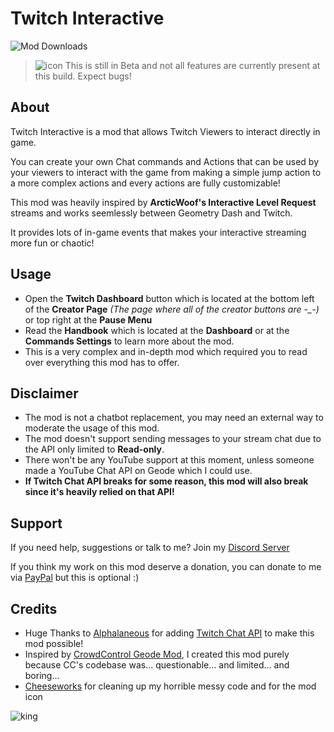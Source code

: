 # Twitch Interactive
<img alt="Mod Downloads" src="https://img.shields.io/github/downloads/DumbCaveSpider/TwitchInteractive/total?logo=geode&logoColor=ffffff&label=Downloads">

> ![icon](frame:highObjectIcon_001.png) <cy>This is still in Beta and not all features are currently present at this build. Expect bugs!</c>

## About
<cp>Twitch Interactive</c> is a mod that allows Twitch Viewers to interact directly in game.

You can create your own <cy>Chat commands</c> and <cy>Actions</c> that can be used by your viewers to interact with the game from making a <co>simple jump action</c> to a more complex actions and every actions are <cg>fully customizable</c>!

This mod was heavily inspired by **ArcticWoof's Interactive Level Request** streams and works seemlessly between Geometry Dash and Twitch.

It provides lots of in-game events that makes your interactive streaming more <cg>fun</c> or <cr>chaotic</c>!
## Usage
- Open the <cp>**Twitch Dashboard**</c> button which is located at the bottom left of the **Creator Page** *(The page where all of the creator buttons are -_-)* or top right at the **Pause Menu**
- Read the <cg>**Handbook**</c> which is located at the **Dashboard** or at the **Commands Settings** to learn more about the mod.
- This is a <cr>very complex and in-depth mod</c> which required you to read over everything this mod has to offer.
## Disclaimer
- <cr>The mod is not a chatbot replacement, you may need an external way to moderate the usage of this mod.</c>
- <cr>The mod doesn't support sending messages to your stream chat due to the API only limited to **Read-only**.</c>
- <cr>There won't be any YouTube support at this moment, unless someone made a YouTube Chat API on Geode which I could use.</c>
- <cr>**If Twitch Chat API breaks for some reason, this mod will also break since it's heavily relied on that API!**</cr>
## Support
If you need help, suggestions or talk to me? Join my [Discord Server](https://discord.gg/gXcppxTNxC)

If you think my work on this mod deserve a donation, you can donate to me via [PayPal](https://www.paypal.com/donate/?business=payment%40arcticwoof.com.au&item_name=Project+Donation%2FFunds&currency_code=AUD) but this is optional :)
## Credits
- Huge Thanks to [Alphalaneous](user:1139015) for adding [Twitch Chat API](mod:alphalaneous.twitch_chat_api) to make this mod possible!
- Inspired by [CrowdControl Geode Mod](https://github.com/WarpWorld/CCPack-PC-GeometryDash), I created this mod purely because CC's codebase was... questionable... and limited... and boring...
- [Cheeseworks](user:6408873) for cleaning up my horrible messy code and for the mod icon

![king](arcticwoof.twitch_interactive/king.png)
